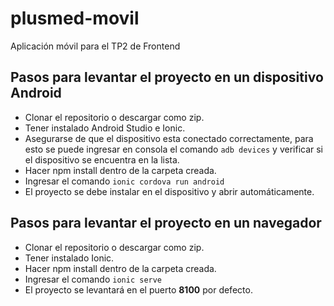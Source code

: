 # plusmed-movil
Aplicación móvil para el TP2 de Frontend

## Pasos para levantar el proyecto en un dispositivo Android

- Clonar el repositorio o descargar como zip.
- Tener instalado Android Studio e Ionic.
- Asegurarse de que el dispositivo esta conectado correctamente, para esto se puede ingresar en consola el comando `adb devices` y verificar si el dispositivo se encuentra en la lista.
- Hacer npm install dentro de la carpeta creada.
- Ingresar el comando `ionic cordova run android`
- El proyecto se debe instalar en el dispositivo y abrir automáticamente.

## Pasos para levantar el proyecto en un navegador

- Clonar el repositorio o descargar como zip.
- Tener instalado Ionic.
- Hacer npm install dentro de la carpeta creada.
- Ingresar el comando `ionic serve`
- El proyecto se levantará en el puerto **8100** por defecto.
